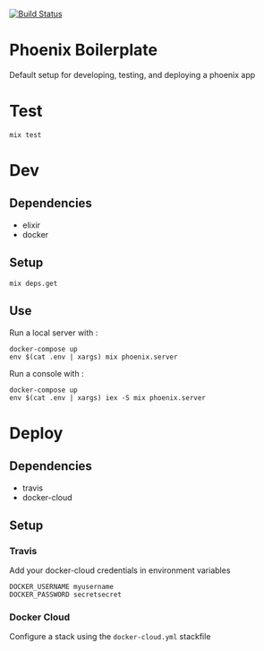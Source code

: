 [![Build Status](https://travis-ci.org/mru2/phoenix_in_production.svg?branch=master)](https://travis-ci.org/mru2/phoenix_in_production)

# Phoenix Boilerplate

Default setup for developing, testing, and deploying a phoenix app

# Test

```
mix test
```

# Dev

## Dependencies

* elixir
* docker

## Setup

```
mix deps.get
```

## Use

Run a local server with :

```
docker-compose up
env $(cat .env | xargs) mix phoenix.server
```

Run a console with :

```
docker-compose up
env $(cat .env | xargs) iex -S mix phoenix.server
```


# Deploy

## Dependencies

* travis
* docker-cloud

## Setup

### Travis

Add your docker-cloud credentials in environment variables

```
DOCKER_USERNAME myusername
DOCKER_PASSWORD secretsecret
```

### Docker Cloud

Configure a stack using the `docker-cloud.yml` stackfile
